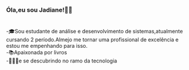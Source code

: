 ### Óla,eu sou Jadiane!👋🙂
#

-🎓Sou estudante de análise e desenvolvimento de sistemas,atualmente cursando 2 período.Almejo me tornar uma profissional de excelência e estou me empenhando para isso.
<br>-📚Apaixonada por livros 
<br>-👩🏻‍💻e se descubrindo no ramo da tecnologia



<!--
**JadianeMiranda/JadianeMiranda** is a ✨ _special_ ✨ repository because its `README.md` (this file) appears on your GitHub profile.

Here are some ideas to get you started:

- 🔭 I’m currently working on ...
- 🌱 I’m currently learning ...
- 👯 I’m looking to collaborate on ...
- 🤔 I’m looking for help with ...
- 💬 Ask me about ...
- 📫 How to reach me: ...
- 😄 Pronouns: ...
- ⚡ Fun fact: ...
-->
